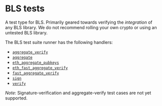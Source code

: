 # BLS tests

A test type for BLS. Primarily geared towards verifying the *integration* of any
BLS library. We do not recommend rolling your own crypto or using an untested
BLS library.

The BLS test suite runner has the following handlers:

- [`aggregate_verify`](./aggregate_verify.md)
- [`aggregate`](./aggregate.md)
- [`eth_aggregate_pubkeys`](./eth_aggregate_pubkeys.md)
- [`eth_fast_aggregate_verify`](./eth_fast_aggregate_verify.md)
- [`fast_aggregate_verify`](./fast_aggregate_verify.md)
- [`sign`](./sign.md)
- [`verify`](./verify.md)

*Note*: Signature-verification and aggregate-verify test cases are not yet
supported.
